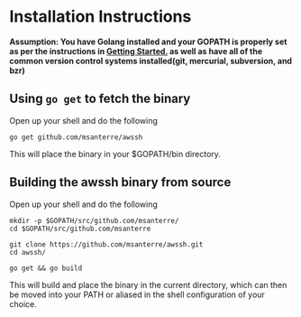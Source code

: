 # Installation Instructions

**Assumption:  You have Golang installed and your GOPATH is properly set as per the instructions in [Getting Started.](https://golang.org/doc/install) as well as have all of the common version control systems installed(git, mercurial, subversion, and bzr)**

## Using `go get` to fetch the binary

Open up your shell and do the following

```
go get github.com/msanterre/awssh
```

This will place the binary in your $GOPATH/bin directory.

## Building the awssh binary from source

Open up your shell and do the following

```
mkdir -p $GOPATH/src/github.com/msanterre/
cd $GOPATH/src/github.com/msanterre

git clone https://github.com/msanterre/awssh.git
cd awssh/

go get && go build
```

This will build and place the binary in the current directory, which can then be moved into your PATH or aliased in the shell configuration of your choice.
